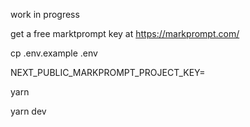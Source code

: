 work in progress

get a free marktprompt key at https://markprompt.com/

cp .env.example .env

NEXT_PUBLIC_MARKPROMPT_PROJECT_KEY=

yarn

yarn dev

